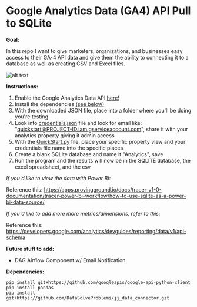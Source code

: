 # Google Analytics Data (GA4) API Pull to SQLite

<strong>Goal:</strong>

In this repo I want to give marketers, organizations, and businesses easy access to their GA-4 API data and give them the ability to connecting it to a database as well as creating CSV and Excel files. 

![alt text](https://github.com/dsilverio123/Google-Analytics-Data-GA4-API-Pull-to-SQLite/blob/main/Add%20a%20heading%20(640%20%C3%97%20320%20px).png)


<strong>Instructions:</strong>

1. Enable the Google Analytics Data API  <a href="https://developers.google.com/analytics/devguides/reporting/data/v1/quickstart-client-libraries">here!</a> 
2. Install the dependencies <a href="#anchor-name">(see below)</a>
3. With the downloaded JSON file, place into a folder where you'll be doing you're testing
4. Look into <a href="https://github.com/dsilverio123/Google-Analytics-Data-GA4-API-Pull-to-SQLite/blob/main/credentials.json">credentials.json</a> file and look for email like: "quickstart@PROJECT-ID.iam.gserviceaccount.com", share it with your analytics property giving it admin access
5. With the  <a href="https://github.com/dsilverio123/Google-Analytics-Data-GA4-API-Pull-to-SQLite/blob/main/QuickStart.py">QuickStart.py</a> file, place your specific property view and your credentials file name into the specific places
6. Create a blank SQLite database and name it "Analytics", save
7. Run the program and the results will now be in the SQLITE database, the excel spreadsheet, and the csv

*If you'd like to view the data with Power Bi:*

Reference this: https://apps.provingground.io/docs/tracer-v1-0-documentation/tracer-power-bi-workflow/how-to-use-sqlite-as-a-power-bi-data-source/

*If you'd like to add more more metrics/dimensions, refer to this:*

Reference this: https://developers.google.com/analytics/devguides/reporting/data/v1/api-schema

<strong>Future stuff to add:</strong>

- DAG Airflow Component w/ Email Notification

<a id="anchor-name"><strong>Dependencies:</strong></a>

``` 
pip install git+https://github.com/googleapis/google-api-python-client
pip install pandas
pip install git+https://github.com/DataSolveProblems/jj_data_connector.git
```

